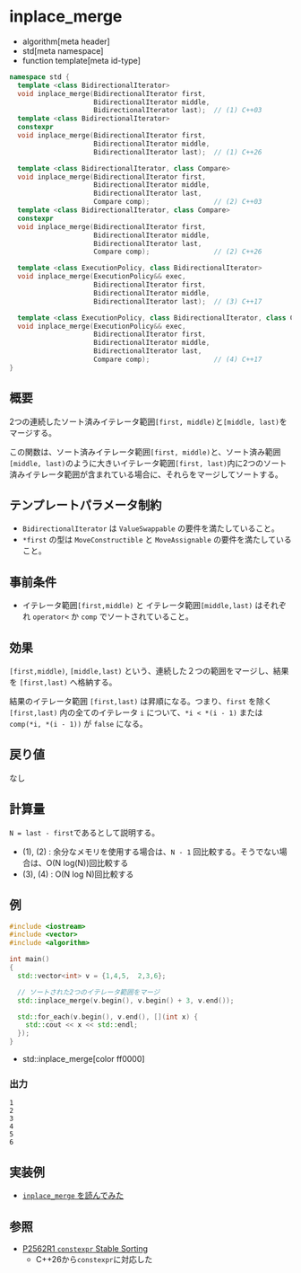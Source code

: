 # inplace_merge
* algorithm[meta header]
* std[meta namespace]
* function template[meta id-type]

```cpp
namespace std {
  template <class BidirectionalIterator>
  void inplace_merge(BidirectionalIterator first,
                     BidirectionalIterator middle,
                     BidirectionalIterator last);  // (1) C++03
  template <class BidirectionalIterator>
  constexpr
  void inplace_merge(BidirectionalIterator first,
                     BidirectionalIterator middle,
                     BidirectionalIterator last);  // (1) C++26

  template <class BidirectionalIterator, class Compare>
  void inplace_merge(BidirectionalIterator first,
                     BidirectionalIterator middle,
                     BidirectionalIterator last,
                     Compare comp);                // (2) C++03
  template <class BidirectionalIterator, class Compare>
  constexpr
  void inplace_merge(BidirectionalIterator first,
                     BidirectionalIterator middle,
                     BidirectionalIterator last,
                     Compare comp);                // (2) C++26

  template <class ExecutionPolicy, class BidirectionalIterator>
  void inplace_merge(ExecutionPolicy&& exec,
                     BidirectionalIterator first,
                     BidirectionalIterator middle,
                     BidirectionalIterator last);  // (3) C++17

  template <class ExecutionPolicy, class BidirectionalIterator, class Compare>
  void inplace_merge(ExecutionPolicy&& exec,
                     BidirectionalIterator first,
                     BidirectionalIterator middle,
                     BidirectionalIterator last,
                     Compare comp);                // (4) C++17
}
```

## 概要
2つの連続したソート済みイテレータ範囲`[first, middle)`と`[middle, last)`をマージする。

この関数は、ソート済みイテレータ範囲`[first, middle)`と、ソート済み範囲`[middle, last)`のように大きいイテレータ範囲`[first, last)`内に2つのソート済みイテレータ範囲が含まれている場合に、それらをマージしてソートする。


## テンプレートパラメータ制約
- `BidirectionalIterator` は `ValueSwappable` の要件を満たしていること。
- `*first` の型は `MoveConstructible` と `MoveAssignable` の要件を満たしていること。


## 事前条件
- イテレータ範囲`[first,middle)` と イテレータ範囲`[middle,last)` はそれぞれ `operator<` か `comp` でソートされていること。


## 効果
`[first,middle)`, `[middle,last)` という、連続した２つの範囲をマージし、結果を `[first,last)` へ格納する。

結果のイテレータ範囲 `[first,last)` は昇順になる。つまり、`first` を除く `[first,last)` 内の全てのイテレータ `i` について、`*i < *(i - 1)` または `comp(*i, *(i - 1))` が `false` になる。


## 戻り値
なし


## 計算量
`N = last - first`であるとして説明する。

- (1), (2) : 余分なメモリを使用する場合は、`N - 1` 回比較する。そうでない場合は、O(N log(N))回比較する
- (3), (4) : O(N log N)回比較する


## 例
```cpp example
#include <iostream>
#include <vector>
#include <algorithm>

int main()
{
  std::vector<int> v = {1,4,5,  2,3,6};

  // ソートされた2つのイテレータ範囲をマージ
  std::inplace_merge(v.begin(), v.begin() + 3, v.end());

  std::for_each(v.begin(), v.end(), [](int x) {
    std::cout << x << std::endl;
  });
}
```
* std::inplace_merge[color ff0000]

### 出力
```
1
2
3
4
5
6
```

## 実装例
- [`inplace_merge` を読んでみた](http://www.kmonos.net/wlog/115.html#_2300101215)


## 参照
- [P2562R1 `constexpr` Stable Sorting](https://open-std.org/jtc1/sc22/wg21/docs/papers/2022/p2562r1.pdf)
    - C++26から`constexpr`に対応した
